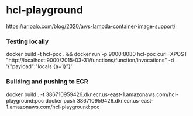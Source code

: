 # hcl-playground

https://aripalo.com/blog/2020/aws-lambda-container-image-support/


### Testing locally
docker build -t hcl-poc . && docker run -p 9000:8080 hcl-poc
curl -XPOST "http://localhost:9000/2015-03-31/functions/function/invocations" -d '{"payload":"locals {a=1}"}'


### Building and pushing to ECR
docker build . -t 386710959426.dkr.ecr.us-east-1.amazonaws.com/hcl-playground:poc
docker push 386710959426.dkr.ecr.us-east-1.amazonaws.com/hcl-playground:poc

